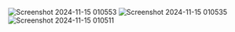 ![Screenshot 2024-11-15 010553](https://github.com/user-attachments/assets/933877db-6e40-4f9b-b805-9621e9621370)
![Screenshot 2024-11-15 010535](https://github.com/user-attachments/assets/81f937f5-5831-4ece-a884-c12b46fcf980)
![Screenshot 2024-11-15 010511](https://github.com/user-attachments/assets/4fe568a0-69ca-4281-8a38-4f9f2700bc52)
